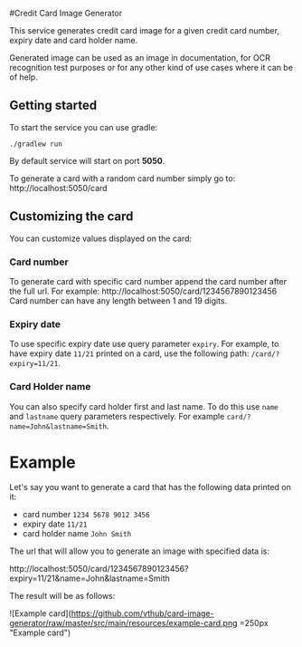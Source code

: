 #Credit Card Image Generator

This service generates credit card image for a given credit card number, expiry date and card holder name.

Generated image can be used as an image in documentation, for OCR recognition test purposes or for any other kind of use cases where it can be of help.

## Getting started

To start the service you can use gradle:

```
./gradlew run
```

By default service will start on port **5050**.

To generate a card with a random card number simply go to: http://localhost:5050/card

## Customizing the card

You can customize values displayed on the card:

### Card number

To generate card with specific card number append the card number after the full url. For example: http://localhost:5050/card/1234567890123456
Card number can have any length between 1 and 19 digits.

### Expiry date

To use specific expiry date use query parameter `expiry`.
For example, to have expiry date `11/21` printed on a card, use the following path: `/card/?expiry=11/21`.

### Card Holder name

You can also specify card holder first and last name. To do this use `name` and `lastname` query parameters respectively. For example `card/?name=John&lastname=Smith`. 

# Example

Let's say you want to generate a card that has the following data printed on it:

* card number `1234 5678 9012 3456`
* expiry date `11/21`
* card holder name `John Smith`

The url that will allow you to generate an image with specified data is:

http://localhost:5050/card/1234567890123456?expiry=11/21&name=John&lastname=Smith

The result will be as follows:

![Example card](https://github.com/vthub/card-image-generator/raw/master/src/main/resources/example-card.png =250px "Example card")
